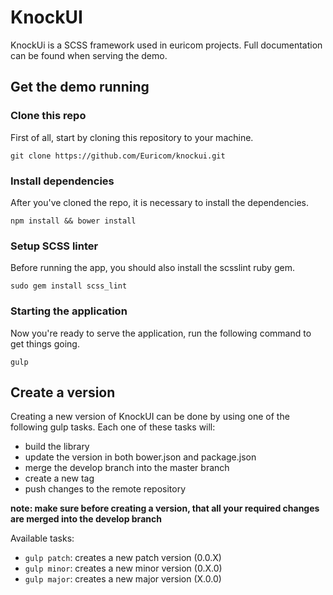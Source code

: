 # KnockUI

KnockUi is a SCSS framework used in euricom projects. Full documentation can be found when serving the demo.

## Get the demo running

### Clone this repo

First of all, start by cloning this repository to your machine.

```
git clone https://github.com/Euricom/knockui.git
```

### Install dependencies

After you've cloned the repo, it is necessary to install the dependencies.

```
npm install && bower install
```

### Setup SCSS linter

Before running the app, you should also install the scsslint ruby gem.

```
sudo gem install scss_lint
```

### Starting the application

Now you're ready to serve the application, run the following command to get things going.

```
gulp
```

## Create a version

Creating a new version of KnockUI can be done by using one of the following gulp tasks.
Each one of these tasks will:
- build the library
- update the version in both bower.json and package.json
- merge the develop branch into the master branch
- create a new tag
- push changes to the remote repository

**note: make sure before creating a version, that all your required changes are merged into the develop branch**

Available tasks:
- `gulp patch`: creates a new patch version (0.0.X)
- `gulp minor`: creates a new minor version (0.X.0)
- `gulp major`: creates a new major version (X.0.0)
